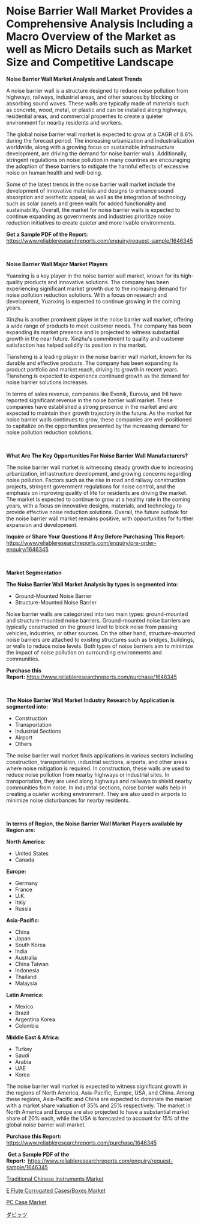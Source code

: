 <p><h1>Noise Barrier Wall Market Provides a Comprehensive Analysis Including a Macro Overview of the Market as well as Micro Details such as Market Size and Competitive Landscape</h1></p><p><strong>Noise Barrier Wall Market Analysis and Latest Trends</strong></p>
<p><p>A noise barrier wall is a structure designed to reduce noise pollution from highways, railways, industrial areas, and other sources by blocking or absorbing sound waves. These walls are typically made of materials such as concrete, wood, metal, or plastic and can be installed along highways, residential areas, and commercial properties to create a quieter environment for nearby residents and workers.</p><p>The global noise barrier wall market is expected to grow at a CAGR of 8.6% during the forecast period. The increasing urbanization and industrialization worldwide, along with a growing focus on sustainable infrastructure development, are driving the demand for noise barrier walls. Additionally, stringent regulations on noise pollution in many countries are encouraging the adoption of these barriers to mitigate the harmful effects of excessive noise on human health and well-being.</p><p>Some of the latest trends in the noise barrier wall market include the development of innovative materials and designs to enhance sound absorption and aesthetic appeal, as well as the integration of technology such as solar panels and green walls for added functionality and sustainability. Overall, the market for noise barrier walls is expected to continue expanding as governments and industries prioritize noise reduction initiatives to create quieter and more livable environments.</p></p>
<p><strong>Get a Sample PDF of the Report:&nbsp;</strong> <a href="https://www.reliableresearchreports.com/enquiry/request-sample/1646345">https://www.reliableresearchreports.com/enquiry/request-sample/1646345</a></p>
<p>&nbsp;</p>
<p><strong>Noise Barrier Wall Major Market Players</strong></p>
<p><p>Yuanxing is a key player in the noise barrier wall market, known for its high-quality products and innovative solutions. The company has been experiencing significant market growth due to the increasing demand for noise pollution reduction solutions. With a focus on research and development, Yuanxing is expected to continue growing in the coming years.</p><p>Xinzhu is another prominent player in the noise barrier wall market, offering a wide range of products to meet customer needs. The company has been expanding its market presence and is projected to witness substantial growth in the near future. Xinzhu's commitment to quality and customer satisfaction has helped solidify its position in the market.</p><p>Tiansheng is a leading player in the noise barrier wall market, known for its durable and effective products. The company has been expanding its product portfolio and market reach, driving its growth in recent years. Tiansheng is expected to experience continued growth as the demand for noise barrier solutions increases.</p><p>In terms of sales revenue, companies like Evonik, Eurovia, and IHI have reported significant revenue in the noise barrier wall market. These companies have established a strong presence in the market and are expected to maintain their growth trajectory in the future. As the market for noise barrier walls continues to grow, these companies are well-positioned to capitalize on the opportunities presented by the increasing demand for noise pollution reduction solutions.</p></p>
<p>&nbsp;</p>
<p><strong>What Are The Key Opportunities For Noise Barrier Wall Manufacturers?</strong></p>
<p><p>The noise barrier wall market is witnessing steady growth due to increasing urbanization, infrastructure development, and growing concerns regarding noise pollution. Factors such as the rise in road and railway construction projects, stringent government regulations for noise control, and the emphasis on improving quality of life for residents are driving the market. The market is expected to continue to grow at a healthy rate in the coming years, with a focus on innovative designs, materials, and technology to provide effective noise reduction solutions. Overall, the future outlook for the noise barrier wall market remains positive, with opportunities for further expansion and development.</p></p>
<p><strong>Inquire or Share Your Questions If Any Before Purchasing This Report:</strong> <a href="https://www.reliableresearchreports.com/enquiry/pre-order-enquiry/1646345">https://www.reliableresearchreports.com/enquiry/pre-order-enquiry/1646345</a></p>
<p>&nbsp;</p>
<p><strong>Market Segmentation</strong></p>
<p><strong>The Noise Barrier Wall Market Analysis by types is segmented into:</strong></p>
<p><ul><li>Ground-Mounted Noise Barrier</li><li>Structure-Mounted Noise Barrier</li></ul></p>
<p><p>Noise barrier walls are categorized into two main types: ground-mounted and structure-mounted noise barriers. Ground-mounted noise barriers are typically constructed on the ground level to block noise from passing vehicles, industries, or other sources. On the other hand, structure-mounted noise barriers are attached to existing structures such as bridges, buildings, or walls to reduce noise levels. Both types of noise barriers aim to minimize the impact of noise pollution on surrounding environments and communities.</p></p>
<p><strong>Purchase this Report:&nbsp;</strong><a href="https://www.reliableresearchreports.com/purchase/1646345">https://www.reliableresearchreports.com/purchase/1646345</a></p>
<p>&nbsp;</p>
<p><strong>The Noise Barrier Wall Market Industry Research by Application is segmented into:</strong></p>
<p><ul><li>Construction</li><li>Transportation</li><li>Industrial Sections</li><li>Airport</li><li>Others</li></ul></p>
<p><p>The noise barrier wall market finds applications in various sectors including construction, transportation, industrial sections, airports, and other areas where noise mitigation is required. In construction, these walls are used to reduce noise pollution from nearby highways or industrial sites. In transportation, they are used along highways and railways to shield nearby communities from noise. In industrial sections, noise barrier walls help in creating a quieter working environment. They are also used in airports to minimize noise disturbances for nearby residents.</p></p>
<p>&nbsp;</p>
<p><strong>In terms of Region, the Noise Barrier Wall Market Players available by Region are:</strong></p>
<p>
    <p> <strong> North America: </strong>
        <ul>
            <li>United States</li>
            <li>Canada</li>
        </ul>
        </p> 
    <p> <strong> Europe: </strong>
        <ul>
            <li>Germany</li>
            <li>France</li>
            <li>U.K.</li>
            <li>Italy</li>
            <li>Russia</li>
        </ul>
        </p> 
    <p> <strong> Asia-Pacific: </strong>
        <ul>
            <li>China</li>
            <li>Japan</li>
            <li>South Korea</li>
            <li>India</li>
            <li>Australia</li>
            <li>China Taiwan</li>
            <li>Indonesia</li>
            <li>Thailand</li>
            <li>Malaysia</li>
        </ul>
        </p> 
    <p> <strong> Latin America: </strong>
        <ul>
            <li>Mexico</li>
            <li>Brazil</li>
            <li>Argentina Korea</li>
            <li>Colombia</li>
        </ul>
        </p> 
    <p> <strong> Middle East & Africa: </strong>
        <ul>
            <li>Turkey</li>
            <li>Saudi</li>
            <li>Arabia</li>
            <li>UAE</li>
            <li>Korea</li>
        </ul>
    </p>
    </p>
<p><p>The noise barrier wall market is expected to witness significant growth in the regions of North America, Asia-Pacific, Europe, USA, and China. Among these regions, Asia-Pacific and China are expected to dominate the market with a market share valuation of 35% and 25% respectively. The market in North America and Europe are also projected to have a substantial market share of 20% each, while the USA is forecasted to account for 15% of the global noise barrier wall market.</p></p>
<p><strong>Purchase this Report: </strong><a href="https://www.reliableresearchreports.com/purchase/1646345">https://www.reliableresearchreports.com/purchase/1646345</a></p>
<p>&nbsp;<strong>Get a Sample PDF of the Report:&nbsp;&nbsp;</strong><a href="https://www.reliableresearchreports.com/enquiry/request-sample/1646345">https://www.reliableresearchreports.com/enquiry/request-sample/1646345</a></p>
<p><strong></strong></p>
<p><p><a href="https://github.com/kosella/Market-Research-Report-List-2/blob/main/traditional-chinese-instruments-market.md">Traditional Chinese Instruments Market</a></p><p><a href="https://www.linkedin.com/pulse/e-flute-corrugated-casesboxes-market-offer-valuable-insights-0c7ie?trackingId=Jj%2BJHotkfRhqyV8835zjcA%3D%3D">E Flute Corrugated Cases/Boxes Market</a></p><p><a href="https://github.com/nathandecarvalho/Market-Research-Report-List-2/blob/main/pc-case-market.md">PC Case Market</a></p><p><a href="https://medium.com/@novastamm2023/%E3%83%87%E3%83%93%E3%83%83%E3%83%84%E3%83%9E%E3%83%BC%E3%82%B1%E3%83%83%E3%83%88-%E5%B8%82%E5%A0%B4%E3%82%B7%E3%82%A7%E3%82%A2-%E5%B8%82%E5%A0%B4%E5%8B%95%E5%90%91-%E3%81%8A%E3%82%88%E3%81%B3%E5%B0%86%E6%9D%A5%E3%81%AE%E6%88%90%E9%95%B7%E3%81%AE%E6%8E%A2%E7%B4%A2-b7d8db06ab10">ダビッツ</a></p></p>
